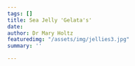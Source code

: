 ```yaml
---
tags: []
title: Sea Jelly 'Gelata's'
date: 
author: Dr Mary Holtz
featuredimg: "/assets/img/jellies3.jpg"
summary: ''

---
```

